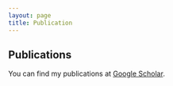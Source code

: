 ```yaml
---
layout: page
title: Publication
---
```

<div class="container font-16">
  <h2>Publications</h2>

You can find my publications at [Google Scholar](https://scholar.google.ca/citations?user=ap6nTY0AAAAJ&hl=en).
